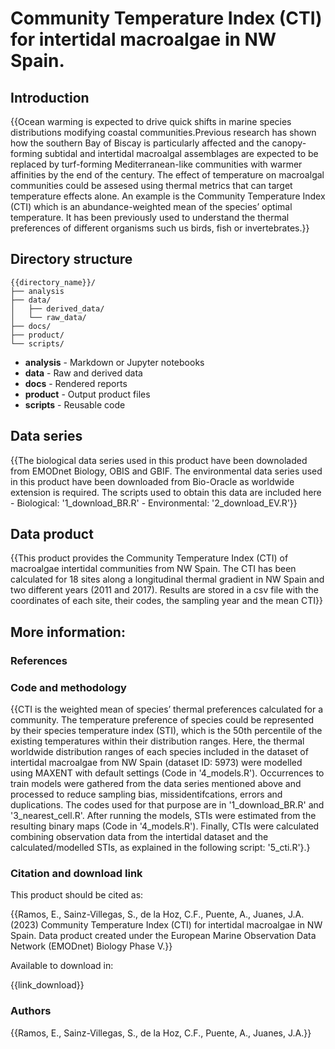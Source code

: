 # Community Temperature Index (CTI) for intertidal macroalgae in NW Spain.

## Introduction

{{Ocean warming is expected to drive quick shifts in marine species distributions modifying coastal communities.Previous research has shown how the southern Bay of Biscay is particularly affected and the canopy-forming subtidal and intertidal macroalgal assemblages are expected to be replaced by turf-forming Mediterranean-like communities with warmer affinities by the end of the century. The effect of temperature on macroalgal communities could be assesed using thermal metrics that can target temperature effects alone. An example is the Community Temperature Index (CTI) which is an abundance-weighted mean of the species’ optimal temperature. It has been previously used to understand the thermal preferences of different organisms such us birds, fish or invertebrates.}}

## Directory structure

```
{{directory_name}}/
├── analysis
├── data/
│   ├── derived_data/
│   └── raw_data/
├── docs/
├── product/
└── scripts/
```

* **analysis** - Markdown or Jupyter notebooks
* **data** - Raw and derived data
* **docs** - Rendered reports
* **product** - Output product files
* **scripts** - Reusable code

## Data series

{{The biological data series used in this product have been downoladed from EMODnet Biology, OBIS and GBIF. 
The environmental data series used in this product have been downloaded from Bio-Oracle as worldwide extension is required. 
The scripts used to obtain this data are included here 
    - Biological: '1_download_BR.R' 
    - Environmental: '2_download_EV.R'}}

## Data product

{{This product provides the Community Temperature Index (CTI) of macroalgae intertidal communities from NW Spain. The CTI has been calculated for 18 sites along a longitudinal thermal gradient in NW Spain and two different years (2011 and 2017). Results are stored in a csv file with the coordinates of each site, their codes, the sampling year and the mean CTI}}

## More information:

### References

### Code and methodology

{{CTI is the weighted mean of species’ thermal preferences calculated for a community. The temperature preference of species could be represented by their species temperature index (STI), which is the 50th percentile of the existing temperatures within their distribution ranges. Here, the thermal worldwide distribution ranges of each species included in the dataset of intertidal macroalgae from NW Spain (dataset ID: 5973) were modelled using MAXENT with default settings (Code in '4_models.R'). Occurrences to train models were gathered from the data series mentioned above and processed to reduce sampling bias, missidentifcations, errors and duplications. The codes used for that purpose are in '1_download_BR.R' and '3_nearest_cell.R'. After running the models, STIs were estimated from the resulting binary maps (Code in '4_models.R'). Finally, CTIs were calculated combining observation data from the intertidal dataset and the calculated/modelled STIs, as explained in the following script: '5_cti.R'}.}

### Citation and download link

This product should be cited as:

{{Ramos, E., Sainz-Villegas, S., de la Hoz, C.F., Puente, A., Juanes, J.A. (2023) Community Temperature Index (CTI) for intertidal macroalgae in NW Spain. Data product created under the European Marine Observation Data Network (EMODnet) Biology Phase V.}}

Available to download in:

{{link_download}}

### Authors

{{Ramos, E., Sainz-Villegas, S., de la Hoz, C.F., Puente, A., Juanes, J.A.}}
